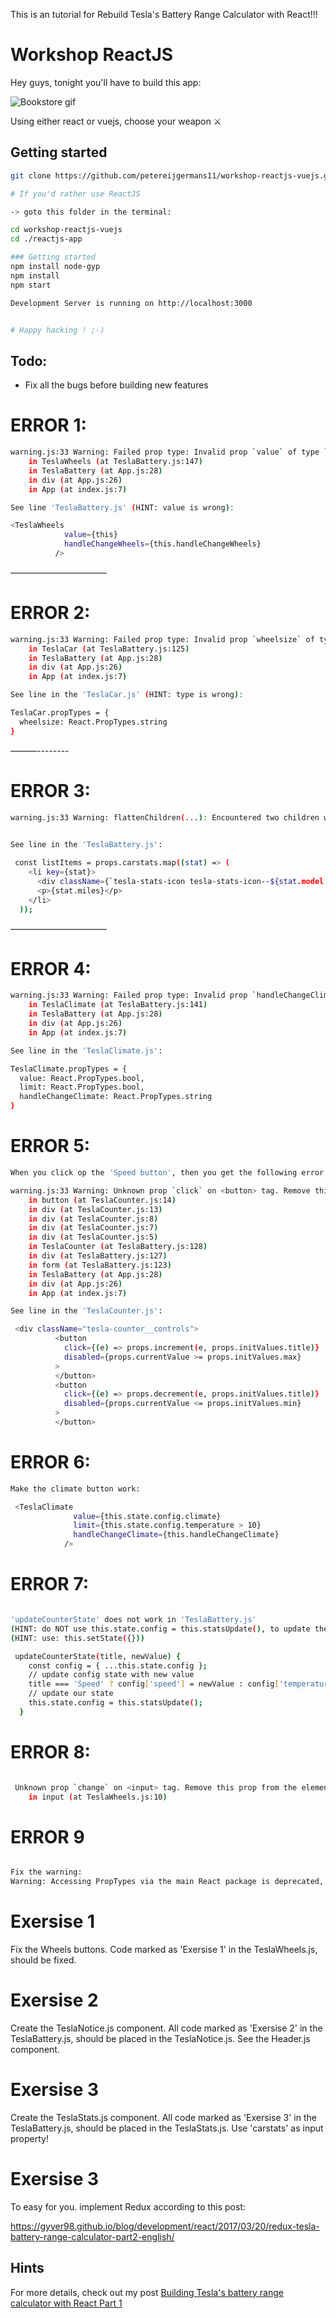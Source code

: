 This is an tutorial for Rebuild Tesla's Battery Range Calculator with React!!!


# Workshop ReactJS
Hey guys, tonight you'll have to build this app:

![Bookstore gif](https://cdn-images-1.medium.com/max/2000/1*8hlNoLDBy5XWZct5tAtPoA.png)

Using either react or vuejs, choose your weapon ⚔

## Getting started
```bash
git clone https://github.com/petereijgermans11/workshop-reactjs-vuejs.git

# If you'd rather use ReactJS

-> goto this folder in the terminal: 

cd workshop-reactjs-vuejs
cd ./reactjs-app

### Getting started
npm install node-gyp
npm install
npm start

Development Server is running on http://localhost:3000


# Happy hacking ! ;-)
```

## Todo:
- Fix all the bugs before building new features


# ERROR 1:
```bash
warning.js:33 Warning: Failed prop type: Invalid prop `value` of type `object` supplied to `TeslaWheels`, expected `number`.
    in TeslaWheels (at TeslaBattery.js:147)
    in TeslaBattery (at App.js:28)
    in div (at App.js:26)
    in App (at index.js:7)

See line 'TeslaBattery.js' (HINT: value is wrong):

<TeslaWheels
            value={this}
            handleChangeWheels={this.handleChangeWheels}
          />

```

———————————

# ERROR 2:
```bash
warning.js:33 Warning: Failed prop type: Invalid prop `wheelsize` of type `number` supplied to `TeslaCar`, expected `string`.
    in TeslaCar (at TeslaBattery.js:125)
    in TeslaBattery (at App.js:28)
    in div (at App.js:26)
    in App (at index.js:7)

See line in the 'TeslaCar.js' (HINT: type is wrong):

TeslaCar.propTypes = {
  wheelsize: React.PropTypes.string
}

```

———--------

# ERROR 3:
```bash
warning.js:33 Warning: flattenChildren(...): Encountered two children with the same key, `[object Object]`. Child keys must be unique; when two children share a key, only the first child will be used.
    

See line in the 'TeslaBattery.js':

 const listItems = props.carstats.map((stat) => (
    <li key={stat}>
      <div className={`tesla-stats-icon tesla-stats-icon--${stat.model.toLowerCase()}`}></div>
      <p>{stat.miles}</p>
    </li>
  ));

```

———————————

# ERROR 4:
```bash
warning.js:33 Warning: Failed prop type: Invalid prop `handleChangeClimate` of type `function` supplied to `TeslaClimate`, expected `string`.
    in TeslaClimate (at TeslaBattery.js:141)
    in TeslaBattery (at App.js:28)
    in div (at App.js:26)
    in App (at index.js:7)

See line in the 'TeslaClimate.js':

TeslaClimate.propTypes = {
  value: React.PropTypes.bool,
  limit: React.PropTypes.bool,
  handleChangeClimate: React.PropTypes.string
}

```


# ERROR 5:
```bash
When you click op the 'Speed button', then you get the following error:

warning.js:33 Warning: Unknown prop `click` on <button> tag. Remove this prop from the element. For details, see https://fb.me/react-unknown-prop
    in button (at TeslaCounter.js:14)
    in div (at TeslaCounter.js:13)
    in div (at TeslaCounter.js:8)
    in div (at TeslaCounter.js:7)
    in div (at TeslaCounter.js:5)
    in TeslaCounter (at TeslaBattery.js:128)
    in div (at TeslaBattery.js:127)
    in form (at TeslaBattery.js:123)
    in TeslaBattery (at App.js:28)
    in div (at App.js:26)
    in App (at index.js:7)

See line in the 'TeslaCounter.js':

 <div className="tesla-counter__controls">
          <button 
            click={(e) => props.increment(e, props.initValues.title)} 
            disabled={props.currentValue >= props.initValues.max} 
          >
          </button>
          <button 
            click={(e) => props.decrement(e, props.initValues.title)} 
            disabled={props.currentValue <= props.initValues.min} 
          >
          </button>

```

# ERROR 6:
```bash
Make the climate button work:

 <TeslaClimate
              value={this.state.config.climate}
              limit={this.state.config.temperature > 10}
              handleChangeClimate={this.handleChangeClimate}
            />
```

# ERROR 7:
```bash

'updateCounterState' does not work in 'TeslaBattery.js' 
(HINT: do NOT use this.state.config = this.statsUpdate(), to update the Counter State).
(HINT: use: this.setState({}))

 updateCounterState(title, newValue) {
    const config = { ...this.state.config };
    // update config state with new value
    title === 'Speed' ? config['speed'] = newValue : config['temperature'] = newValue;
    // update our state
    this.state.config = this.statsUpdate();
  }
```

# ERROR 8:
```bash

 Unknown prop `change` on <input> tag. Remove this prop from the element. For details, see https://fb.me/react-unknown-prop
    in input (at TeslaWheels.js:10)

```

# ERROR 9
```bash

Fix the warning:
Warning: Accessing PropTypes via the main React package is deprecated, and will be removed in  React v16.0. Use the latest available v15.* prop-types package from npm instead. For info on usage, compatibility, migration and more, see https://fb.me/prop-types-docs

```

# Exersise 1
Fix the Wheels buttons. 
Code marked as 'Exersise 1' in the TeslaWheels.js, should be fixed.

# Exersise 2
Create the TeslaNotice.js component.
All code marked as 'Exersise 2' in the TeslaBattery.js, should be placed in the TeslaNotice.js. 
See the Header.js component.

# Exersise 3
Create the TeslaStats.js component.
All code marked as 'Exersise 3' in the TeslaBattery.js, should be placed in the TeslaStats.js.
Use 'carstats' as input property!

# Exersise 3
To easy for you. implement Redux according to this post:

https://gyver98.github.io/blog/development/react/2017/03/20/redux-tesla-battery-range-calculator-part2-english/

## Hints
For more details, check out my post [Building Tesla's battery range calculator with React Part 1](https://gyver98.github.io/blog/development/react/2017/02/13/react-tesla-battery-range-calculator-part1-english/) 